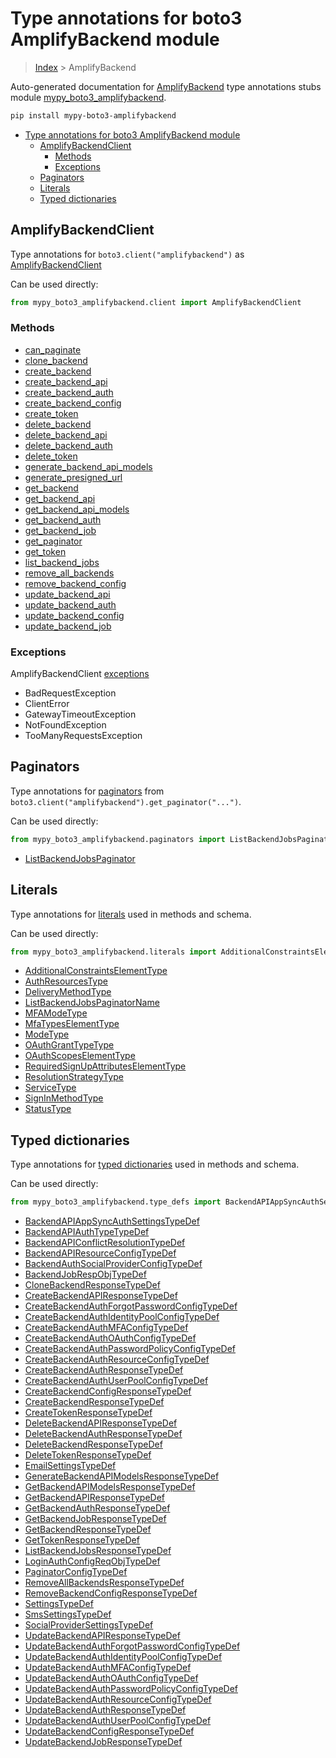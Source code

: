 # Type annotations for boto3 AmplifyBackend module

> [Index](..) > AmplifyBackend

Auto-generated documentation for
[AmplifyBackend](https://boto3.amazonaws.com/v1/documentation/api/1.17.77/reference/services/amplifybackend.html#AmplifyBackend)
type annotations stubs module
[mypy_boto3_amplifybackend](https://pypi.org/project/mypy-boto3-amplifybackend/).

```bash
pip install mypy-boto3-amplifybackend
```

- [Type annotations for boto3 AmplifyBackend module](#type-annotations-for-boto3-amplifybackend-module)
  - [AmplifyBackendClient](#amplifybackendclient)
    - [Methods](#methods)
    - [Exceptions](#exceptions)
  - [Paginators](#paginators)
  - [Literals](#literals)
  - [Typed dictionaries](#typed-dictionaries)

## AmplifyBackendClient

Type annotations for `boto3.client("amplifybackend")` as
[AmplifyBackendClient](./client.md)

Can be used directly:

```python
from mypy_boto3_amplifybackend.client import AmplifyBackendClient
```

### Methods

- [can_paginate](./client.md#can_paginate)
- [clone_backend](./client.md#clone_backend)
- [create_backend](./client.md#create_backend)
- [create_backend_api](./client.md#create_backend_api)
- [create_backend_auth](./client.md#create_backend_auth)
- [create_backend_config](./client.md#create_backend_config)
- [create_token](./client.md#create_token)
- [delete_backend](./client.md#delete_backend)
- [delete_backend_api](./client.md#delete_backend_api)
- [delete_backend_auth](./client.md#delete_backend_auth)
- [delete_token](./client.md#delete_token)
- [generate_backend_api_models](./client.md#generate_backend_api_models)
- [generate_presigned_url](./client.md#generate_presigned_url)
- [get_backend](./client.md#get_backend)
- [get_backend_api](./client.md#get_backend_api)
- [get_backend_api_models](./client.md#get_backend_api_models)
- [get_backend_auth](./client.md#get_backend_auth)
- [get_backend_job](./client.md#get_backend_job)
- [get_paginator](./client.md#get_paginator)
- [get_token](./client.md#get_token)
- [list_backend_jobs](./client.md#list_backend_jobs)
- [remove_all_backends](./client.md#remove_all_backends)
- [remove_backend_config](./client.md#remove_backend_config)
- [update_backend_api](./client.md#update_backend_api)
- [update_backend_auth](./client.md#update_backend_auth)
- [update_backend_config](./client.md#update_backend_config)
- [update_backend_job](./client.md#update_backend_job)

### Exceptions

AmplifyBackendClient [exceptions](./client.md#exceptions)

- BadRequestException
- ClientError
- GatewayTimeoutException
- NotFoundException
- TooManyRequestsException

## Paginators

Type annotations for [paginators](./paginators.md) from
`boto3.client("amplifybackend").get_paginator("...")`.

Can be used directly:

```python
from mypy_boto3_amplifybackend.paginators import ListBackendJobsPaginator, ...
```

- [ListBackendJobsPaginator](./paginators.md#listbackendjobspaginator)

## Literals

Type annotations for [literals](./literals.md) used in methods and schema.

Can be used directly:

```python
from mypy_boto3_amplifybackend.literals import AdditionalConstraintsElementType, ...
```

- [AdditionalConstraintsElementType](./literals.md#additionalconstraintselementtype)
- [AuthResourcesType](./literals.md#authresourcestype)
- [DeliveryMethodType](./literals.md#deliverymethodtype)
- [ListBackendJobsPaginatorName](./literals.md#listbackendjobspaginatorname)
- [MFAModeType](./literals.md#mfamodetype)
- [MfaTypesElementType](./literals.md#mfatypeselementtype)
- [ModeType](./literals.md#modetype)
- [OAuthGrantTypeType](./literals.md#oauthgranttypetype)
- [OAuthScopesElementType](./literals.md#oauthscopeselementtype)
- [RequiredSignUpAttributesElementType](./literals.md#requiredsignupattributeselementtype)
- [ResolutionStrategyType](./literals.md#resolutionstrategytype)
- [ServiceType](./literals.md#servicetype)
- [SignInMethodType](./literals.md#signinmethodtype)
- [StatusType](./literals.md#statustype)

## Typed dictionaries

Type annotations for [typed dictionaries](./type_defs.md) used in methods and
schema.

Can be used directly:

```python
from mypy_boto3_amplifybackend.type_defs import BackendAPIAppSyncAuthSettingsTypeDef, ...
```

- [BackendAPIAppSyncAuthSettingsTypeDef](./type_defs.md#backendapiappsyncauthsettingstypedef)
- [BackendAPIAuthTypeTypeDef](./type_defs.md#backendapiauthtypetypedef)
- [BackendAPIConflictResolutionTypeDef](./type_defs.md#backendapiconflictresolutiontypedef)
- [BackendAPIResourceConfigTypeDef](./type_defs.md#backendapiresourceconfigtypedef)
- [BackendAuthSocialProviderConfigTypeDef](./type_defs.md#backendauthsocialproviderconfigtypedef)
- [BackendJobRespObjTypeDef](./type_defs.md#backendjobrespobjtypedef)
- [CloneBackendResponseTypeDef](./type_defs.md#clonebackendresponsetypedef)
- [CreateBackendAPIResponseTypeDef](./type_defs.md#createbackendapiresponsetypedef)
- [CreateBackendAuthForgotPasswordConfigTypeDef](./type_defs.md#createbackendauthforgotpasswordconfigtypedef)
- [CreateBackendAuthIdentityPoolConfigTypeDef](./type_defs.md#createbackendauthidentitypoolconfigtypedef)
- [CreateBackendAuthMFAConfigTypeDef](./type_defs.md#createbackendauthmfaconfigtypedef)
- [CreateBackendAuthOAuthConfigTypeDef](./type_defs.md#createbackendauthoauthconfigtypedef)
- [CreateBackendAuthPasswordPolicyConfigTypeDef](./type_defs.md#createbackendauthpasswordpolicyconfigtypedef)
- [CreateBackendAuthResourceConfigTypeDef](./type_defs.md#createbackendauthresourceconfigtypedef)
- [CreateBackendAuthResponseTypeDef](./type_defs.md#createbackendauthresponsetypedef)
- [CreateBackendAuthUserPoolConfigTypeDef](./type_defs.md#createbackendauthuserpoolconfigtypedef)
- [CreateBackendConfigResponseTypeDef](./type_defs.md#createbackendconfigresponsetypedef)
- [CreateBackendResponseTypeDef](./type_defs.md#createbackendresponsetypedef)
- [CreateTokenResponseTypeDef](./type_defs.md#createtokenresponsetypedef)
- [DeleteBackendAPIResponseTypeDef](./type_defs.md#deletebackendapiresponsetypedef)
- [DeleteBackendAuthResponseTypeDef](./type_defs.md#deletebackendauthresponsetypedef)
- [DeleteBackendResponseTypeDef](./type_defs.md#deletebackendresponsetypedef)
- [DeleteTokenResponseTypeDef](./type_defs.md#deletetokenresponsetypedef)
- [EmailSettingsTypeDef](./type_defs.md#emailsettingstypedef)
- [GenerateBackendAPIModelsResponseTypeDef](./type_defs.md#generatebackendapimodelsresponsetypedef)
- [GetBackendAPIModelsResponseTypeDef](./type_defs.md#getbackendapimodelsresponsetypedef)
- [GetBackendAPIResponseTypeDef](./type_defs.md#getbackendapiresponsetypedef)
- [GetBackendAuthResponseTypeDef](./type_defs.md#getbackendauthresponsetypedef)
- [GetBackendJobResponseTypeDef](./type_defs.md#getbackendjobresponsetypedef)
- [GetBackendResponseTypeDef](./type_defs.md#getbackendresponsetypedef)
- [GetTokenResponseTypeDef](./type_defs.md#gettokenresponsetypedef)
- [ListBackendJobsResponseTypeDef](./type_defs.md#listbackendjobsresponsetypedef)
- [LoginAuthConfigReqObjTypeDef](./type_defs.md#loginauthconfigreqobjtypedef)
- [PaginatorConfigTypeDef](./type_defs.md#paginatorconfigtypedef)
- [RemoveAllBackendsResponseTypeDef](./type_defs.md#removeallbackendsresponsetypedef)
- [RemoveBackendConfigResponseTypeDef](./type_defs.md#removebackendconfigresponsetypedef)
- [SettingsTypeDef](./type_defs.md#settingstypedef)
- [SmsSettingsTypeDef](./type_defs.md#smssettingstypedef)
- [SocialProviderSettingsTypeDef](./type_defs.md#socialprovidersettingstypedef)
- [UpdateBackendAPIResponseTypeDef](./type_defs.md#updatebackendapiresponsetypedef)
- [UpdateBackendAuthForgotPasswordConfigTypeDef](./type_defs.md#updatebackendauthforgotpasswordconfigtypedef)
- [UpdateBackendAuthIdentityPoolConfigTypeDef](./type_defs.md#updatebackendauthidentitypoolconfigtypedef)
- [UpdateBackendAuthMFAConfigTypeDef](./type_defs.md#updatebackendauthmfaconfigtypedef)
- [UpdateBackendAuthOAuthConfigTypeDef](./type_defs.md#updatebackendauthoauthconfigtypedef)
- [UpdateBackendAuthPasswordPolicyConfigTypeDef](./type_defs.md#updatebackendauthpasswordpolicyconfigtypedef)
- [UpdateBackendAuthResourceConfigTypeDef](./type_defs.md#updatebackendauthresourceconfigtypedef)
- [UpdateBackendAuthResponseTypeDef](./type_defs.md#updatebackendauthresponsetypedef)
- [UpdateBackendAuthUserPoolConfigTypeDef](./type_defs.md#updatebackendauthuserpoolconfigtypedef)
- [UpdateBackendConfigResponseTypeDef](./type_defs.md#updatebackendconfigresponsetypedef)
- [UpdateBackendJobResponseTypeDef](./type_defs.md#updatebackendjobresponsetypedef)
